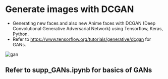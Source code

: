 # Generate images with DCGAN

- Generating new faces and also new Anime faces with DCGAN (Deep Convolutional Generative Adversarial Network) using Tensorflow, Keras, Python.
- Refer to https://www.tensorflow.org/tutorials/generative/dcgan for GANs.

![gan](https://user-images.githubusercontent.com/13595525/148627715-863446f9-0454-4a75-b754-f60c186a8e33.png)

## Refer to supp_GANs.ipynb for basics of GANs
